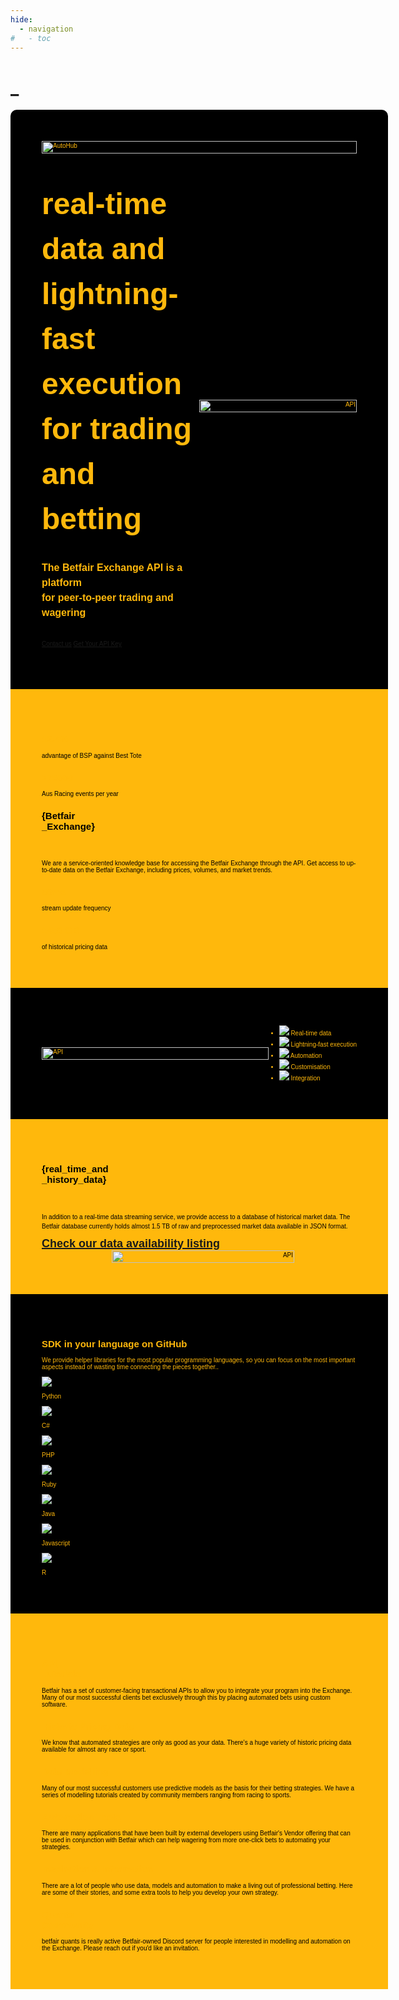 ```yaml
---
hide:
  - navigation
#   - toc
---
```


<!-- hide text header for img header -->
<style> .md-typeset h1 { display: none; } </style>
    
# _

<div style="background-color:black; color:#ffb80c; font-family:Arial; font-size:10px; display: flex; justify-content: space-between; align-items: center; padding:50px 50px 0 50px;border-radius:10px 10px 0 0; width: 100%;">
    <img src="/img/automationHubHero.gif" alt="AutoHub" style="width: 100%; height: 100%;">
</div>

<div style="background-color:black; color:#ffb80c; font-family:Arial; font-size:10px; display: flex; justify-content: space-between; align-items: center; padding:0 50px 50px 50px; width: 100%;">
    <div style="flex: 1; font-size: 10px; line-height: 1.5;">
        <br>
        <br>
        <br>
        <b><font size="10">real-time data and</font></b><br>
        <b><font size="10">lightning-fast execution</font></b><br>
        <b><font size="10">for trading and betting</font></b><br>
        <br>
        <br>
        <b><font size="3">The Betfair Exchange API is a platform </font></b><br>
        <b><font size="3">for peer-to-peer trading and wagering</font></b><br>
        <br>
        <br>
        <a href="mailto:automation@betfair.com.au" class="btn btn-human fadeInUp animate">Contact us</a>
        <a href="https://betfair-datascientists.github.io/api/apiappkey/" class="btn btn-human fadeInUp animate">Get Your API Key</a>
        <br>
        <br>
    </div>
    <div style="flex: 1; text-align: right;">
        <img src="/modelling/img/API1.gif" alt="API" style="width: 100%; height: 100%;">
    </div>
</div>

<div style="background-color:#ffb80c; color:black; font-family:Arial; font-size:10px; display: flex; justify-content: space-between; align-items: center; padding:50px; width: 100%;">
    <div class="grid-container">
        <div class="grid-item"">
          <h2 style="color: #ffb80c;">12.4%</h2>
          <p>advantage of BSP against Best Tote</p>
        </div>
        <div class="grid-item">
          <h2 style="color: #ffb80c;">>76000</h2>
          <p>Aus Racing events per year</p>
        </div>
        <div class="grid-item-side grid-item-large">
          <h2>{Betfair<br>_Exchange}</h2>
          </br>
          </br>
          <p>We are a service-oriented knowledge base for accessing the Betfair Exchange through the API. Get access to up-to-date data on the Betfair Exchange, including prices, volumes, and market trends.</p>
        </div>
        <div class="grid-item">
          <h2 style="color: #ffb80c;">50ms</h2>
          <p>stream update frequency</p>
        </div>
        <div class="grid-item">
          <h2 style="color: #ffb80c;">1450 GB</h2>
          <p>of historical pricing data</p>
        </div>
    </div>
</div>

<div style="background-color:black; color:#ffb80c; font-family:Arial; font-size:10px; display: flex; justify-content: space-between; align-items: center; padding:50px; width: 100%;">
    <div style="flex: 1; text-align: left;">
        <img id="default-image" src="/img/List1.png" alt="API" style="width: 100%; height: 100%;">
    </div>
    <ul class="selectable-list">
      <li>
        <div class="list-item" onclick="selectItem(this);">
          <img src="/img/List1.png">
          <span>Real-time data</span>
        </div>
      </li>
      <li>
        <div class="list-item" onclick="selectItem(this);">
          <img src="/img/List2.png">
          <span>Lightning-fast execution</span>
        </div>
      </li>
      <li>
        <div class="list-item" onclick="selectItem(this);">
          <img src="/img/List3.png">
          <span>Automation</span>
        </div>
      </li>
      <li>
        <div class="list-item" onclick="selectItem(this);">
          <img src="/img/List4.png">
          <span>Customisation</span>
        </div>
      </li>
      <li>
        <div class="list-item" onclick="selectItem(this);">
          <img src="/img/List5.png">
          <span>Integration</span>
        </div>
      </li>
    </ul>
</div>

<div style="background-color:#ffb80c; color:black; font-family:Arial; font-size:10px; display: flex; justify-content: space-between; align-items: center; padding:50px; width: 100%;">
    <div class="grid-container-left">
        <div class="grid-item-side grid-item-large-left">
          <h2>{real_time_and<br>_history_data}</h2>
          </br>
          </br>
          <p style="line-height: 1.5;">In addition to a real-time data streaming service, we provide access to a database of historical market data. The Betfair database currently holds almost 1.5 TB of raw and preprocessed market data available in JSON format.</p>
          <a href="https://historicdata.betfair.com/#/home" style="font-size: 18px;text-decoration: underline; font-weight: bold;text-decoration-thickness: 2px;">Check our data availability listing</a>
        </div>
        <div class="grid-item" style="background-color: #ffb80c; border-color:#ffb80c; padding-right: 100px">
          <div style="flex: 1; text-align: right">
              <img src="/modelling/img/API3.gif" alt="API" style="width: 85%; height: 85%;">
          </div>
        </div>
    </div>
</div>

<div style="background-color:black; color:#ffb80c; font-family:Arial; font-size:10px; display: flex; justify-content: space-between; align-items: center; padding:50px; width: 100%;">
    <div class="grid-container-languages">
        <div class="grid-item-languages">
            <h2>SDK in your language on GitHub</h2></a>
            <p>We provide helper libraries for the most popular programming languages, so you can focus on the most important aspects instead of wasting time connecting the pieces together..</p>
        </div>
        <div class="grid-item-languages">
            <img src="https://cdn.jsdelivr.net/gh/devicons/devicon/icons/python/python-original-wordmark.svg" />
            <p>Python</p>
        </div>
        <div class="grid-item-languages">
            <img src="https://cdn.jsdelivr.net/gh/devicons/devicon/icons/csharp/csharp-plain.svg" />
            <p>C#</p>
        </div>
        <div class="grid-item-languages">
            <img src="https://cdn.jsdelivr.net/gh/devicons/devicon/icons/php/php-plain.svg" />
            <p>PHP</p>
        </div>
        <div class="grid-item-languages">
            <img src="https://cdn.jsdelivr.net/gh/devicons/devicon/icons/ruby/ruby-plain.svg" />
            <p>Ruby</p>
        </div>
        <div class="grid-item-languages">
            <img src="https://cdn.jsdelivr.net/gh/devicons/devicon/icons/java/java-original.svg" />
            <p>Java</p>
        </div>
        <div class="grid-item-languages">
            <img src="https://cdn.jsdelivr.net/gh/devicons/devicon/icons/javascript/javascript-plain.svg" />
            <p>Javascript</p>
        </div>
        <div class="grid-item-languages">
            <img src="https://cdn.jsdelivr.net/gh/devicons/devicon/icons/rstudio/rstudio-plain.svg" />
            <p>R</p>
        </div>
    </div>
</div>

<div style="background-color:#ffb80c; color:black; font-family:Arial; font-size:10px; display: flex; justify-content: space-between; align-items: center; padding:50px; width: 100%;">
    <div class="grid-container-centre">
        <div class="grid-item">
            <a href="https://betfair-datascientists.github.io/api/apiResources/" style="color: #ffb80c;"><h2>API </br>Tutorials</h2></a>
            <p>Betfair has a set of customer-facing transactional APIs to allow you to integrate your program into the Exchange. Many of our most successful clients bet exclusively through this by placing automated bets using custom software.</p>
        </div>
        <div class="grid-item">
            <a href="https://betfair-datascientists.github.io/historicData/dataSources/" style="color: #ffb80c;"><h2>Historic Pricing Data</h2></a>
            <p>We know that automated strategies are only as good as your data. There’s a huge variety of historic pricing data available for almost any race or sport.</p>
        </div>
        <div class="grid-item">
            <a href="https://betfair-datascientists.github.io/modelling/howToModel/" style="color: #ffb80c;"><h2>Data Modelling</h2></a>
            <p>Many of our most successful customers use predictive models as the basis for their betting strategies. We have a series of modelling tutorials created by community members ranging from racing to sports.</p>
        </div>
        <div class="grid-item">
            <a href="https://betfair-datascientists.github.io/autoTools/overview/" style="color: #ffb80c;"><h2>Automation Tools</h2></a>
            <p>There are many applications that have been built by external developers using Betfair's Vendor offering that can be used in conjunction with Betfair which can help wagering from more one-click bets to automating your strategies.</p>
        </div>
        <div class="grid-item">
            <a href="https://www.youtube.com/playlist?list=PLvw8KRdyfOY19ys_5lpSpcbjpy_PBoZEZ" style="color: #ffb80c;"><h2>Inspiration & Information</h2></a>
            <p>There are a lot of people who use data, models and automation to make a living out of professional betting. Here are some of their stories, and some extra tools to help you develop your own strategy.</p>
        </div>
        <div class="grid-item">
            <a href="https://discord.gg/gnY7aVUMfX" style="color: #ffb80c;"><h2>Quants</br>Community</h2></a>
            <p>betfair quants is really active Betfair-owned Discord server for people interested in modelling and automation on the Exchange. Please reach out if you'd like an invitation.</p>
        </div>
    </div>
</div>

<link rel="stylesheet" href="https://cdn.jsdelivr.net/gh/devicons/devicon@v2.15.1/devicon.min.css">
    
<!-- <div class="image-box" style="background-color:#ffb80c;display: flex; justify-content: space-between; align-items: center;">
  <img class="image" src="/img/BetfairIcon.jpg" alt="Play Your Way" style="width: 100%; height: 100%; object-fit: cover;">
  <div class="caption hover">Empower your betting strategies with real-time data and lightning-fast execution using the Betfair API.</div>
</div>
 -->
